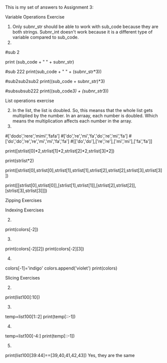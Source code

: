 This is my set of answers to Assignment 3:

Variable Operations Exercise

1. Only subnr_str should be able to work with sub_code because they are both strings. Subnr_int doesn't work because it is a different type of variable compared to sub_code.
2. 
#sub 2

print (sub_code + " " + subnr_str)

#sub 222
print(sub_code + " " + (subnr_str*3))

#sub2sub2sub2
print((sub_code + subnr_str)*3)

#subsubsub222
print((sub_code*3) + (subnr_str*3))

List operations exercise

2. In the list, the list is doubled. So, this meanss that the whole list gets multiplied by the number. In an arraay, each number is doubled. Which means the multiplication affects each number in the array.
3.

#['dodo','rere','mimi','fafa']
#['do','re','mi','fa','do','re','mi','fa']
#['do','do','re','re','mi','mi','fa','fa']
#[['do','do'],['re','re'],['mi','mi'],['fa','fa']]

print([strlist[0]*2,strlist[1]*2,strlist[2]*2,strlist[3]*2])

print(strlist*2)

print([strlist[0],strlist[0],strlist[1],strlist[1],strlist[2],strlist[2],strlist[3],strlist[3]])

print([[strlist[0],strlist[0]],[strlist[1],strlist[1]],[strlist[2],strlist[2]],[strlist[3],strlist[3]]])

Zipping Exercises



Indexing Exercises

2. 
print(colors[-2])

3.
print(colors[-2][2])
print(colors[-2][3])

4. 
colors[-1]='indigo'
colors.append('violet')
print(colors)


Slicing Exercises

2. 
print(list100[:10])

3.
temp=list100[1::2]
print(temp[::-1])

4.
temp=list100[-4:]
print(temp[::-1])

5.

print(list100[39:44]==[39,40,41,42,43])
Yes, they are the same
